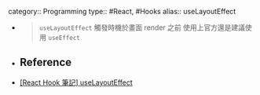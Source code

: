 category:: Programming
type:: #React, #Hooks
alias:: useLayoutEffect

- > `useLayoutEffect` 觸發時機於畫面 render 之前
  > 使用上官方還是建議使用 `useEffect`
- ## Reference
- [[React Hook 筆記] useLayoutEffect](https://medium.com/hannah-lin/react-hook-%E7%AD%86%E8%A8%98-uselayouteffect-30c93301a618)